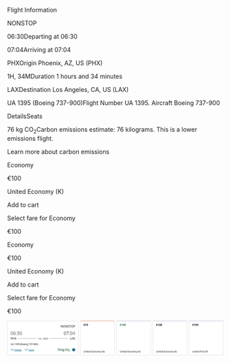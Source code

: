 Flight Information

NONSTOP

06:30Departing at 06:30

07:04Arriving at 07:04

PHXOrigin Phoenix, AZ, US (PHX)

1H, 34MDuration 1 hours and 34 minutes

LAXDestination Los Angeles, CA, US (LAX)

UA 1395 (Boeing 737-900)Flight Number UA 1395. Aircraft Boeing 737-900

DetailsSeats

76 kg CO<sub>2</sub>Carbon emissions estimate: 76 kilograms. This is a lower emissions flight.

Learn more about carbon emissions

Economy

€100

United Economy (K)

Add to cart

Select fare for Economy

€100

Economy

€100

United Economy (K)

Add to cart

Select fare for Economy

€100

![](united-01-05.png)